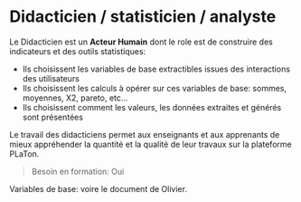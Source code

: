  
# Didacticien / statisticien / analyste

Le Didacticien est un **Acteur Humain** dont le role est de construire des indicateurs et des outils statistiques:
- Ils choisissent les variables de base extractibles issues des interactions des utilisateurs
- Ils choisissent les calculs à opérer sur ces variables de base: sommes, moyennes, X2, pareto, etc... 
- Ils choisissent comment les valeurs, les données extraites et générés sont présentées

Le travail des didacticiens permet aux enseignants et aux apprenants de mieux appréhender la quantité et la qualité de leur travaux sur la plateforme PLaTon. 

> Besoin en formation: Oui 

Variables de base: voire le document de Olivier.

